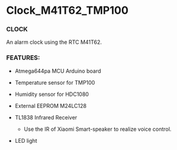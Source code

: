 # Clock_M41T62_TMP100
### CLOCK
An alarm clock using the RTC M41T62.  
### FEATURES:

* Atmega644pa MCU Arduino board

* Temperature sensor for TMP100

* Humidity sensor for HDC1080

* External EEPROM M24LC128

* TL1838 Infrared Receiver
    * Use the IR of Xiaomi Smart-speaker to realize voice control.

* LED light



